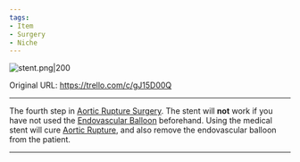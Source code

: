 ```yaml
---
tags:
- Item
- Surgery
- Niche
---
```


![stent.png\|200](/Items/Medical%20Stent%20-%20Attachments/6718845db30472d958dd7caf.png)

Original URL: https://trello.com/c/gJ15D00Q

---

The fourth step in [Aortic Rupture Surgery](../Procedures/Aortic%20Rupture%20Surgery.md). The stent will **not** work if you have not used the [Endovascular Balloon](Endovascular%20Balloon.md) beforehand. Using the medical stent will cure [Aortic Rupture](../Torso/Aortic%20Rupture.md), and also remove the endovascular balloon from the patient.

---


